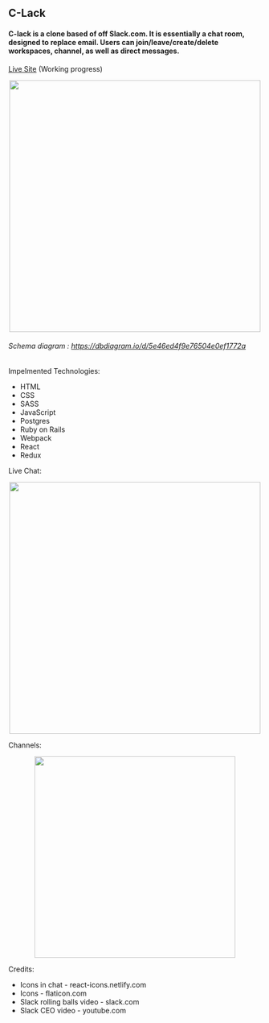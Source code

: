 
## C-Lack
#### C-lack is a clone based of off Slack.com. It is essentially a chat room, designed to replace email. Users can join/leave/create/delete workspaces, channel, as well as direct messages.
<a href="https://c-lack.herokuapp.com">Live Site</a> (Working progress)

<p align="center">
<img src="https://user-images.githubusercontent.com/50147749/75047593-06d98380-5495-11ea-9297-8710fcbe9363.png" width=500 >
</p>    

###### Schema diagram : https://dbdiagram.io/d/5e46ed4f9e76504e0ef1772a

Impelmented Technologies:

- HTML
- CSS
- SASS
- JavaScript
- Postgres
- Ruby on Rails
- Webpack
- React
- Redux

Live Chat:

<p align="center">
<img src="https://user-images.githubusercontent.com/50147749/75049129-a8fa6b00-5497-11ea-87f5-43c92bc8fd71.png" width=500  align=center>
</p>

Channels:

<p align="center">
<img src="https://user-images.githubusercontent.com/50147749/75048819-25407e80-5497-11ea-9ad9-343f62e16d45.png" height=400 align=center>
</p>

Credits:
    
- Icons in chat - react-icons.netlify.com   
- Icons - flaticon.com
- Slack rolling balls video - slack.com
- Slack CEO video - youtube.com
    
